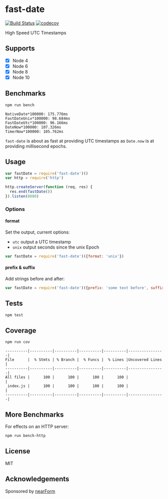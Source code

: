 # fast-date

[![Build Status](https://travis-ci.org/davidmarkclements/fast-date.svg?branch=master)](https://travis-ci.org/davidmarkclements/fast-date)
[![codecov](https://codecov.io/gh/davidmarkclements/fast-date/branch/master/graph/badge.svg)](https://codecov.io/gh/davidmarkclements/fast-date)


High Speed UTC Timestamps 

## Supports

- [x] Node 4
- [x] Node 6
- [x] Node 8
- [x] Node 10

## Benchmarks

```sh
npm run bench
```

```
NativeDate*100000: 175.776ms
FastDateUnix*100000: 98.684ms
FastDateUtc*100000: 96.166ms
DateNow*100000: 107.326ms
TimerNow*100000: 105.762ms
```

`fast-date` is about as fast at providing UTC timestamps as `Date.now` is at providing millisecond epochs.

## Usage

```js
var fastDate = require('fast-date')()
var http = require('http')

http.createServer(function (req, res) {
  res.end(fastDate())
}).listen(8080)
```

### Options

#### format

Set the output, current options:

* `utc` output a UTC timestamp 
* `unix` output seconds since the unix Epoch

```js
var fastDate = require('fast-date')({format: 'unix'})
```

#### prefix & suffix

Add strings before and after:

```js
var fastDate = require('fast-date')({prefix: 'some text before', suffix: 'some text after'})
```

## Tests

```sh
npm test
```

## Coverage

```sh
npm run cov 
```

```
----------|----------|----------|----------|----------|----------------|
File      |  % Stmts | % Branch |  % Funcs |  % Lines |Uncovered Lines |
----------|----------|----------|----------|----------|----------------|
All files |      100 |      100 |      100 |      100 |                |
 index.js |      100 |      100 |      100 |      100 |                |
----------|----------|----------|----------|----------|----------------|
```

## More Benchmarks

For effects on an HTTP server:

```sh
npm run bench-http
```

## License

MIT

## Acknowledgements

Sponsored by [nearForm](http://nearform.com)